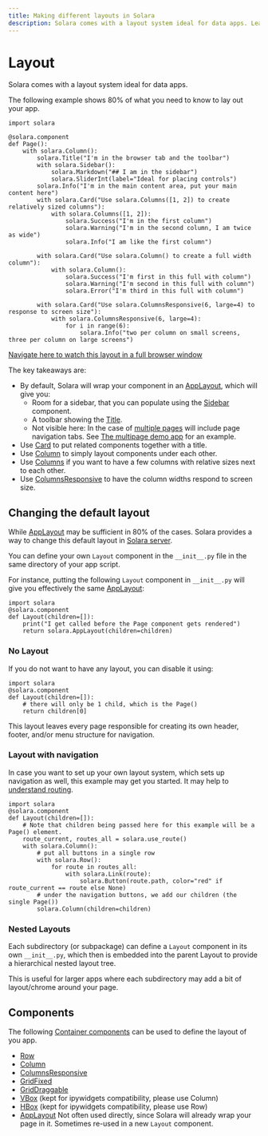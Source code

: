 ```yaml
---
title: Making different layouts in Solara
description: Solara comes with a layout system ideal for data apps. Learn how to use them in this short guide.
---
```


# Layout

Solara comes with a layout system ideal for data apps.

The following example shows 80% of what you need to know to lay out your app.

```solara
import solara

@solara.component
def Page():
    with solara.Column():
        solara.Title("I'm in the browser tab and the toolbar")
        with solara.Sidebar():
            solara.Markdown("## I am in the sidebar")
            solara.SliderInt(label="Ideal for placing controls")
        solara.Info("I'm in the main content area, put your main content here")
        with solara.Card("Use solara.Columns([1, 2]) to create relatively sized columns"):
            with solara.Columns([1, 2]):
                solara.Success("I'm in the first column")
                solara.Warning("I'm in the second column, I am twice as wide")
                solara.Info("I am like the first column")

        with solara.Card("Use solara.Column() to create a full width column"):
            with solara.Column():
                solara.Success("I'm first in this full with column")
                solara.Warning("I'm second in this full with column")
                solara.Error("I'm third in this full with column")

        with solara.Card("Use solara.ColumnsResponsive(6, large=4) to response to screen size"):
            with solara.ColumnsResponsive(6, large=4):
                for i in range(6):
                    solara.Info("two per column on small screens, three per column on large screens")
```

[Navigate here to watch this layout in a full browser window](/documentation/examples/fullscreen/layout-demo)

The key takeaways are:

  * By default, Solara will wrap your component in an [AppLayout](/documentation/components/layout/app_layout), which will give you:
    * Room for a sidebar, that you can populate using the [Sidebar](/documentation/components/layout/sidebar) component.
    * A toolbar showing the [Title](/documentation/components/page/title).
    * Not visible here: In the case of [multiple pages](/documentation/advanced/howto/multipage) will include page navigation tabs. See [The multipage demo app](/documentation/examples/fullscreen/multipage) for an example.
  * Use [Card](/documentation/components/layout/card) to put related components together with a title.
  * Use [Column](/documentation/components/layout/column) to simply layout components under each other.
  * Use [Columns](/documentation/components/layout/columns) if you want to have a few columns with relative sizes next to each other.
  * Use [ColumnsResponsive](/documentation/components/layout/columns_responsive) to have the column widths respond to screen size.



## Changing the default layout

While [AppLayout](/documentation/components/layout/app_layout) may be sufficient in 80% of the cases. Solara provides a way to change this default layout in [Solara server](/documentation/advanced/understanding/solara-server).

You can define your own `Layout` component in the `__init__.py` file in the same directory of your app script.


For instance, putting the following `Layout` component in `__init__.py` will give you effectively the same [AppLayout](/documentation/components/layout/app_layout):

```{.python pycafe-link}
import solara
@solara.component
def Layout(children=[]):
    print("I get called before the Page component gets rendered")
    return solara.AppLayout(children=children)
```


### No Layout
If you do not want to have any layout, you can disable it using:

```{.python pycafe-link}
import solara
@solara.component
def Layout(children=[]):
    # there will only be 1 child, which is the Page()
    return children[0]
```

This layout leaves every page responsible for creating its own header, footer, and/or menu structure for navigation.


### Layout with navigation

In case you want to set up your own layout system, which sets up navigation as well, this example may get you started. It may help
to [understand routing](/documentation/advanced/understanding/routing).

```{.python pycafe-link}
import solara
@solara.component
def Layout(children=[]):
    # Note that children being passed here for this example will be a Page() element.
    route_current, routes_all = solara.use_route()
    with solara.Column():
        # put all buttons in a single row
        with solara.Row():
            for route in routes_all:
                with solara.Link(route):
                    solara.Button(route.path, color="red" if route_current == route else None)
        # under the navigation buttons, we add our children (the single Page())
        solara.Column(children=children)
```


### Nested Layouts

Each subdirectory (or subpackage) can define a `Layout` component in its own `__init__.py`, which then is embedded into the parent Layout to provide a hierarchical
nested layout tree.

This is useful for larger apps where each subdirectory may add a bit of layout/chrome around your page.



## Components

The following [Container components](/documentation/advanced/understanding/containers) can be used to define the layout of you app.

 * [Row](/documentation/components/layout/row)
 * [Column](/documentation/components/layout/column)
 * [ColumnsResponsive](/documentation/components/layout/columns_responsive)
 * [GridFixed](/documentation/components/layout/gridfixed)
 * [GridDraggable](/documentation/components/layout/griddraggable)
 * [VBox](/documentation/components/layout/vbox) (kept for ipywidgets compatibility, please use Column)
 * [HBox](/documentation/components/layout/hbox) (kept for ipywidgets compatibility, please use Row)
 * [AppLayout](/documentation/components/layout/app_layout) Not often used directly, since Solara will already wrap your page in it. Sometimes re-used in a new `Layout` component.
